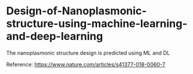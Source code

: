 # Design-of-Nanoplasmonic-structure-using-machine-learning-and-deep-learning
The nanoplasmonic structure design is predicted using ML and DL



Reference: https://www.nature.com/articles/s41377-018-0060-7
